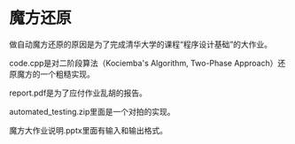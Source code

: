 # 魔方还原

做自动魔方还原的原因是为了完成清华大学的课程“程序设计基础”的大作业。



code.cpp是对二阶段算法（Kociemba's Algorithm, Two-Phase Approach）还原魔方的一个粗糙实现。



report.pdf是为了应付作业乱胡的报告。



automated_testing.zip里面是一个对拍的实现。



魔方大作业说明.pptx里面有输入和输出格式。